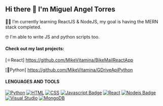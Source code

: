 ## Hi there 👋 I'm Miguel Angel Torres

<!--
**MikeVitamina/MikeVitamina** is a ✨ _special_ ✨ repository because its `README.md` (this file) appears on your GitHub profile.

Here are some ideas to get you started:

- 🔭 I’m currently working on ...
- 🌱 I’m currently learning ...
- 👯 I’m looking to collaborate on ...
- 🤔 I’m looking for help with ...
- 💬 Ask me about ...
- 📫 How to reach me: ...
- 😄 Pronouns: ...
- ⚡ Fun fact: ...
![Typescript](https://img.shields.io/badge/TypeScript-007ACC?style=for-the-badge&logo=typescript&logoColor=white)
-->
 🔭🔰 I’m currently learning ReactJS & NodeJS, my goal is having the MERN stack completed. 
 
 🤓 I'm able to write JS and python scripts too.

#### Check out my last projects: 

[⚛️React]  https://github.com/MikeVitamina/BikeMailReactApp 

[🐍Python] https://github.com/MikeVitamina/GDriveApiPython

#### LENGUAGES AND TOOLS


[![Python](https://img.shields.io/badge/Python-3776AB?style=for-the-badge&logo=python&logoColor=white)](#) [![HTML](https://img.shields.io/badge/HTML5-E34F26?style=for-the-badge&logo=html5&logoColor=white)](#) [![CSS](https://img.shields.io/badge/CSS-239120?&style=for-the-badge&logo=css3&logoColor=white)](#) [![Javascript Badge](https://img.shields.io/badge/JavaScript-F7DF1E?style=for-the-badge&logo=javascript&logoColor=black)](#) [![React](https://img.shields.io/badge/react-%2320232a.svg?style=for-the-badge&logo=react&logoColor=%2361DAFB)](#) [![Nodejs Badge](https://img.shields.io/badge/Node.js-43853D?style=for-the-badge&logo=node.js&logoColor=white)](#) [![Visual Studio](https://img.shields.io/badge/VisualStudio-5C2D91.svg?style=for-the-badge&logo=visual-studio&logoColor=white)](#) [![MongoDB](https://img.shields.io/badge/MongoDB-4EA94B?style=for-the-badge&logo=mongodb&logoColor=white)](#)

